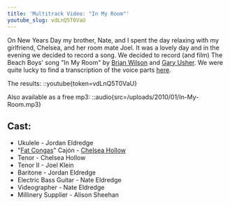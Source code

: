 ```yaml
---
title: 'Multitrack Video: "In My Room"'
youtube_slug: vdLnQ5T0VaU
---
```


On New Years Day my brother, Nate, and I spent the day relaxing with my girlfriend, Chelsea, and her room mate Joel. It was a lovely day and in the evening we decided to record a song. We decided to record (and film) The Beach Boys' song "In My Room" by [Brian Wilson](http://en.wikipedia.org/wiki/Brian_Wilson "Brian Wilson") and [Gary Usher](http://en.wikipedia.org/wiki/Gary_Usher "Gary Usher"). We were quite lucky to find a transcription of the voice parts [here](http://beach-boys.aure.com/).

The results:
::youtube{token=vdLnQ5T0VaU}

Also available as a free mp3:
::audio{src=/uploads/2010/01/In-My-Room.mp3}

## Cast:

- Ukulele - Jordan Eldredge
- "[Fat Congas](http://www.fatcongas.com/)" Cajón - [Chelsea Hollow](https://www.chelseahollow.com)
- Tenor - Chelsea Hollow
- Tenor II - Joel Klein
- Baritone - Jordan Eldredge
- Electric Bass Guitar - Nate Eldredge
- Videographer - Nate Eldredge
- Millinery Supplier - Alison Sheehan
